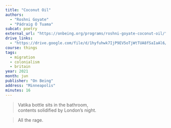 ```yaml
---
title: "Coconut Oil"
authors:
  - "Roshni Goyate"
  - "Pádraig Ó Tuama"
subcat: poetry
external_url: "https://onbeing.org/programs/roshni-goyate-coconut-oil/"
drive_links:
  - "https://drive.google.com/file/d/1hyfuhwk7IjP9EV5oTjWtTUA8fSaIaAl6/view?usp=drivesdk"
course: things
tags:
  - migration
  - colonialism
  - britain
year: 2021
month: jun
publisher: "On Being"
address: "Minneapolis"
minutes: 16
---
```


> Vatika bottle sits in the bathroom,  
contents solidified by London’s night.

> All the rage.
